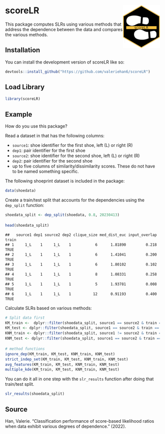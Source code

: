 
<!-- [![R-CMD-check](https://github.com/valeriehan6/scoreLR/actions/workflows/R-CMD-check.yaml/badge.svg)](https://github.com/valeriehan6/scoreLR/actions/workflows/R-CMD-check.yaml) -->
<!-- [![Coverage status](https://codecov.io/gh/valeriehan6/scoreLR/branch/main/graph/badge.svg)](https://codecov.io/github/valeriehan6/scoreLR?branch=main) -->

# scoreLR <img src="man/figures/logo.png" align="right" height="139" />

<!-- # scoreLR -->

This package computes SLRs using various methods that address the
dependence between the data and compares the various methods.

## Installation

You can install the development version of scoreLR like so:

``` r
devtools::install_github("https://github.com/valeriehan6/scoreLR")
```

## Load Library

``` r
library(scoreLR)
```

## Example

How do you use this package?

Read a dataset in that has the following columns:

-   `source1`: shoe identifier for the first shoe, left (L) or right (R)
-   `dep1`: pair identifier for the first shoe
-   `source2`: shoe identifier for the second shoe, left (L) or
    right (R)
-   `dep2`: pair identifier for the second shoe
-   up to five columns of similarity/dissimilarity scores. These do not
    have to be named something specific.

The following shoeprint dataset is included in the package:

``` r
data(shoedata)
```

Create a train/test split that accounts for the dependencies using the
`dep_split` function:

``` r
shoedata_split <- dep_split(shoedata, 0.8, 20230413)

head(shoedata_split)
```

    ##   source1 dep1 source2 dep2 clique_size med_dist_euc input_overlap train
    ## 1     1_L    1     1_L    1           6      1.81890         0.218  TRUE
    ## 2     1_L    1     1_L    1           6      1.41041         0.200  TRUE
    ## 3     1_L    1     1_L    1           6      1.80102         0.102  TRUE
    ## 4     1_L    1     1_L    1           8      1.08331         0.258  TRUE
    ## 5     1_L    1     1_L    1           5      1.93781         0.008  TRUE
    ## 6     1_L    1     1_L    1          12      0.91193         0.400  TRUE

Calculate SLRs based on various methods:

``` r
# Split data first
KM_train <-  dplyr::filter(shoedata_split, source1 == source2 & train == TRUE)
KM_test <- dplyr::filter(shoedata_split, source1 == source2 & train == FALSE)
KNM_train <- dplyr::filter(shoedata_split, source1 != source2 & train == TRUE)
KNM_test <- dplyr::filter(shoedata_split, source1 == source2 & train == FALSE)

# method functions
ignore_dep(KM_train, KM_test, KNM_train, KNM_test)
strict_indep_set(KM_train, KM_test, KNM_train, KNM_test)
avg_features(KM_train, KM_test, KNM_train, KNM_test)
multiple_kde(KM_train, KM_test, KNM_train, KNM_test)
```

You can do it all in one step with the `slr_results` function after
doing that train/test split.

``` r
slr_results(shoedata_split)
```

## Source

Han, Valerie. “Classification performance of score-based likelihood
ratios when data exhibit various degrees of dependence.” (2022).
